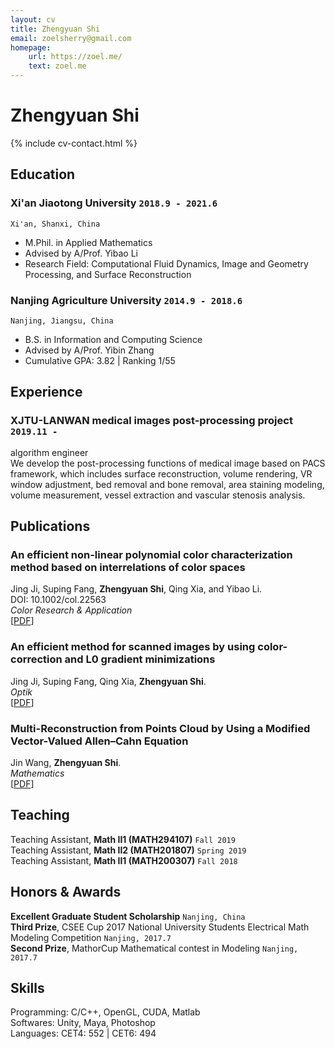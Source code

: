 ```yaml
---
layout: cv
title: Zhengyuan Shi
email: zoelsherry@gmail.com
homepage:
    url: https://zoel.me/
    text: zoel.me
---
```

# Zhengyuan __Shi__

<!--
include contact information from the front matter
Supported arguments:
    - homepage: url, text
    - phone
    - email
-->
{% include cv-contact.html %}

## Education

### __Xi'an Jiaotong University__ `2018.9 - 2021.6`
```
Xi'an, Shanxi, China
```
- M.Phil. in Applied Mathematics
- Advised by A/Prof. Yibao Li
- Research Field: Computational Fluid Dynamics, Image and Geometry Processing, and Surface Reconstruction

### __Nanjing Agriculture University__ `2014.9 - 2018.6`
```
Nanjing, Jiangsu, China
```
- B.S. in Information and Computing Science
- Advised by A/Prof. Yibin Zhang
- Cumulative GPA: 3.82 \| Ranking 1/55

## Experience

### **XJTU-LANWAN medical images post-processing project** `2019.11 -`

algorithm engineer<br>
We develop the post-processing functions of medical image based on PACS framework, which includes surface reconstruction, volume rendering, VR window adjustment, bed removal and bone removal, area staining modeling, volume measurement, vessel extraction and vascular stenosis analysis.

## Publications

### **An efficient non-linear polynomial color characterization method based on interrelations of color spaces**

Jing Ji, Suping Fang, **Zhengyuan Shi**,  Qing Xia, and Yibao Li.<br>
DOI: 10.1002/col.22563<br>
_Color Research & Application_<br>
[[PDF](https://onlinelibrary.wiley.com/doi/full/10.1002/col.22563)]

### **An efficient method for scanned images by using color-correction and L0 gradient minimizations**

Jing Ji, Suping Fang, Qing Xia, **Zhengyuan Shi**.<br>
_Optik_<br>
[[PDF](https://www.sciencedirect.com/science/article/abs/pii/S0030402621014042)]

### **Multi-Reconstruction from Points Cloud by Using a Modified Vector-Valued Allen–Cahn Equation**

Jin Wang, **Zhengyuan Shi**.<br>
_Mathematics_<br>
[[PDF](https://doi.org/10.3390/math9121326)]

## Teaching

Teaching Assistant, __Math II1 (MATH294107)__ `Fall 2019` <br>
Teaching Assistant, __Math II2 (MATH201807)__ `Spring 2019` <br>
Teaching Assistant, __Math II1 (MATH200307)__ `Fall 2018` <br>


## Honors & Awards

**Excellent Graduate Student Scholarship** `Nanjing, China` <br>
**Third Prize**, CSEE Cup 2017 National University Students Electrical Math Modeling Competition `Nanjing, 2017.7` <br>
**Second Prize**, MathorCup Mathematical contest in Modeling `Nanjing, 2017.7` <br>

## Skills

Programming:  C/C++, OpenGL, CUDA, Matlab<br>
Softwares: Unity, Maya, Photoshop<br>
Languages:  CET4: 552 | CET6: 494 <br>

<!-- ### Footer

Last updated: April 2019 -->
